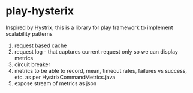 play-hysterix
=============
Inspired by Hystrix, this is a library for play framework to implement scalability patterns

1. request based cache
2. request log - that captures current request only so we can display metrics
3. circuit breaker
4. metrics to be able to record, mean, timeout rates, failures vs success, etc. as per HystrixCommandMetrics.java
5. expose stream of metrics as json